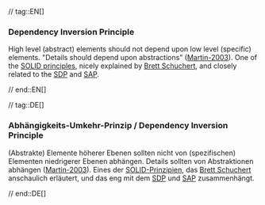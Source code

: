 // tag::EN[]
### Dependency Inversion Principle

High level (abstract) elements should not depend upon low level (specific) elements. "Details should depend upon abstractions" ([Martin-2003](#ref-martin-2003)). One of the [SOLID  principles](#term-solid-principles), nicely explained by [Brett Schuchert](http://martinfowler.com/articles/dipInTheWild.html), and closely related to the [SDP](#term-stable-dependencies-principle) and [SAP](#term-stable-abstractions-principle).

// end::EN[]

// tag::DE[]
### Abhängigkeits-Umkehr-Prinzip / Dependency Inversion Principle

(Abstrakte) Elemente höherer Ebenen sollten nicht von (spezifischen)
Elementen niedrigerer Ebenen abhängen. Details sollten von
Abstraktionen abhängen ([Martin-2003](#ref-martin-2003)). Eines der
[SOLID-Prinzipien](#term-solid-principles), das [Brett
Schuchert](http://martinfowler.com/articles/dipInTheWild.html)
anschaulich erläutert, und das eng mit dem [SDP](#term-stable-dependencies-principle) und
[SAP](#term-stable-abstractions-principle) zusammenhängt.




// end::DE[]

